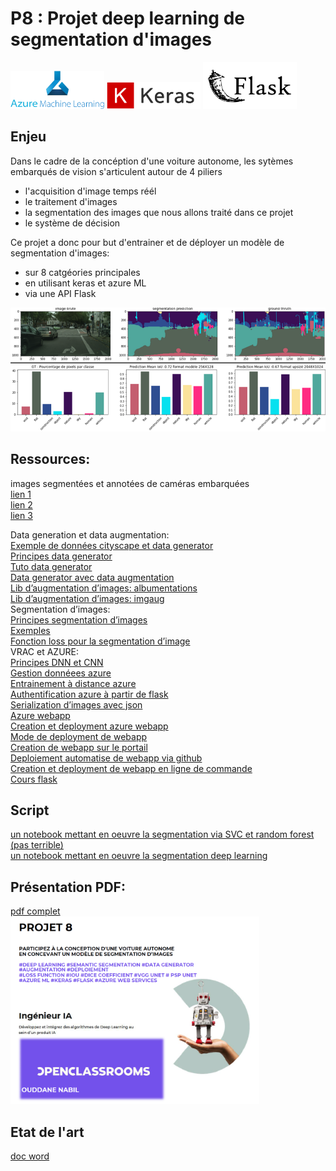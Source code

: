 # P8 : Projet deep learning de segmentation d'images  
<img src="/img/aml.png" width="150"> <img src="/img/keras.png" width="150"> <img src="/img/flask.png" width="150">      
## Enjeu    
Dans le cadre de la concéption d'une voiture autonome, les sytèmes embarqués de vision s'articulent autour de 4 piliers
* l'acquisition d'image temps réél  
* le traitement d'images
* la segmentation des images que nous allons traité dans ce projet
* le système de décision

Ce projet a donc pour but d'entrainer et de déployer un modèle de segmentation d'images:  
* sur 8 catgéories principales
* en utilisant keras et azure ML
* via une API Flask  

<img src="/img/Image1.png" width="900">


## Ressources:
images segmentées et annotées de caméras embarquées      
[lien 1](https://www.cityscapes-dataset.com/dataset-overview/)  
[lien 2](https://s3-eu-west-1.amazonaws.com/static.oc-static.com/prod/courses/files/AI+Engineer/Project+8+-+Participez+%C3%A0+la+conception+d'une+voiture+autonome/P8_Cityscapes_gtFine_trainvaltest.zip)    
[lien 3](https://s3-eu-west-1.amazonaws.com/static.oc-static.com/prod/courses/files/AI+Engineer/Project+8+-+Participez+%C3%A0+la+conception+d'une+voiture+autonome/P8_Cityscapes_leftImg8bit_trainvaltest.zip)            
   
Data generation et data augmentation:  
[Exemple de données cityscape et data generator](https://github.com/srihari-humbarwadi/cityscapes-segmentation-with-Unet/blob/master/batch_training.py)  
[Principes data generator](https://stanford.edu/~shervine/blog/keras-how-to-generate-data-on-the-fly)  
[Tuto data generator](https://medium.com/datadriveninvestor/keras-training-on-large-datasets-3e9d9dbc09d4)  
[Data generator avec data augmentation](https://github.com/Golbstein/Keras-segmentation-deeplab-v3.1/blob/e3f0daaa79a729c022da658fc86eef82a6c7ceeb/utils.py#L411)  
[Lib d’augmentation d’images: albumentations](https://albumentations.ai/docs/examples/tensorflow-example/)  
[Lib d’augmentation d’images: imgaug](https://github.com/aleju/imgaug)  
Segmentation d’images:  	
[Principes segmentation d’images](https://divamgupta.com/image-segmentation/2019/06/06/deep-learning-semantic-segmentation-keras.html)  
[Exemples](https://github.com/divamgupta/image-segmentation-keras)  
[Fonction loss pour la segmentation d’image](https://lars76.github.io/2018/09/27/loss-functions-for-segmentation.html)  
VRAC et AZURE:  
[Principes DNN et CNN](https://docs.microsoft.com/fr-fr/learn/modules/train-evaluate-deep-learn-models/)  
[Gestion donnéees azure](https://docs.microsoft.com/fr-fr/learn/modules/work-with-data-in-aml/)  
[Entrainement à distance azure](https://docs.microsoft.com/fr-fr/azure/machine-learning/tutorial-train-models-with-aml)  
[Authentification azure à partir de flask](https://github.com/Azure/MachineLearningNotebooks/blob/master/how-to-use-azureml/manage-azureml-service/authentication-in-azureml/authentication-in-azureml.ipynb)  
[Serialization d’images avec json](https://stackoverflow.com/questions/30698004/how-can-i-serialize-a-numpy-array-while-preserving-matrix-dimensions)  
[Azure webapp](https://docs.microsoft.com/fr-fr/azure/app-service/)  
[Creation et deployment azure webapp](https://docs.microsoft.com/fr-fr/learn/modules/host-a-web-app-with-azure-app-service/)  
[Mode de deployment de webapp](https://docs.microsoft.com/fr-fr/learn/modules/host-a-web-app-with-azure-app-service/6-deploying-code-to-app-service)  
[Creation de webapp sur le portail](https://docs.microsoft.com/fr-fr/learn/modules/host-a-web-app-with-azure-app-service/2-create-a-web-app-in-the-azure-portal)  
[Deploiement automatise de webapp via github](https://docs.microsoft.com/fr-fr/azure/app-service/deploy-continuous-deployment?tabs=github)  
[Creation et deployment de webapp en ligne de commande](https://docs.microsoft.com/fr-fr/azure/app-service/quickstart-python?tabs=bash&pivots=python-framework-flask)  
[Cours flask](https://openclassrooms.com/fr/courses/4425066-concevez-un-site-avec-flask)  


## Script   
[un notebook mettant en oeuvre la segmentation via SVC et random forest (pas terrible)](/P8_random%20forest%20&%20svc%20segmentation.ipynb)  
[un notebook mettant en oeuvre la segmentation deep learning](/P8_deep_segmentation.ipynb)  

  
 
 
## Présentation PDF:  
[pdf complet](/P8.pdf)  
<img src="/img/P8%20pres.png" height="300">   

## Etat de l'art  
[doc word](/P8%20segmentation_etat2lart.pdf)  

